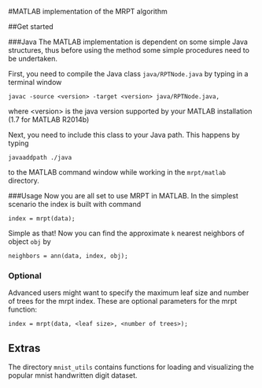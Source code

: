 #MATLAB implementation of the MRPT algorithm

##Get started

###Java
The MATLAB implementation is dependent on some simple Java structures, thus
before using the method some simple procedures need to be undertaken.

First, you need to compile the Java class `java/RPTNode.java` by typing in 
a terminal window

    javac -source <version> -target <version> java/RPTNode.java,

where \<version\> is the java version supported by your MATLAB installation 
(1.7 for MATLAB R2014b)

Next, you need to include this class to your Java path. This happens by 
typing

    javaaddpath ./java

to the MATLAB command window while working in the `mrpt/matlab` directory.

###Usage
Now you are all set to use MRPT in MATLAB. In the simplest scenario the 
index is built with command

    index = mrpt(data);

Simple as that! Now you can find the approximate `k` nearest neighbors of 
object `obj` by 

    neighbors = ann(data, index, obj);

### Optional
Advanced users might want to specify the maximum leaf size and number of 
trees for the mrpt index. These are optional parameters for the mrpt 
function:

    index = mrpt(data, <leaf size>, <number of trees>);

## Extras
The directory `mnist_utils` contains functions for loading and visualizing
the popular mnist handwritten digit dataset.